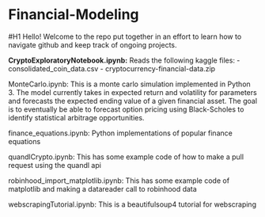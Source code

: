 # Financial-Modeling
#H1 Hello!
Welcome to the repo put together in an effort to learn 
how to navigate github and keep track of ongoing projects.

<b>CryptoExploratoryNotebook.ipynb:</b>
  Reads the following kaggle files:
    - consolidated_coin_data.csv
    - cryptocurrency-financial-data.zip	  

MonteCarlo.ipynb:
  This is a monte carlo simulation implemented in Python 3. 
  The model currently takes in expected return and volatility for parameters
    and forecasts the expected ending value of a given financial asset.
  The goal is to eventually be able to forecast option pricing using Black-Scholes
    to identify statistical arbitrage opportunities. 

finance_equations.ipynb:
  Python implementations of popular finance equations

quandlCrypto.ipynb:
  This has some example code of how to make a pull request using the quandl api

robinhood_import_matplotlib.ipynb:
  This has some example code of matplotlib and making a datareader call to robinhood data

webscrapingTutorial.ipynb:
  This is a beautifulsoup4 tutorial for webscraping
